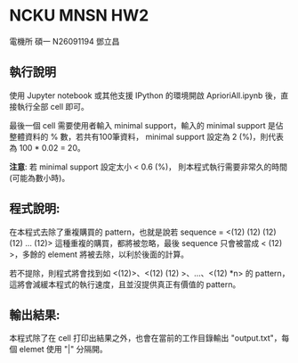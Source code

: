 # NCKU MNSN HW2

電機所 碩一 N26091194 鄧立昌

## 執行說明

使用 Jupyter notebook 或其他支援 IPython 的環境開啟 AprioriAll.ipynb 後，直接執行全部 cell 即可。

最後一個 cell 需要使用者輸入 minimal support，輸入的 minimal support 是佔整體資料的 % 數，若共有100筆資料， minimal support 設定為 2 (%)，則代表為 100 * 0.02 = 20。

**注意**: 若 minimal support 設定太小 < 0.6 (%)， 則本程式執行需要非常久的時間(可能為數小時)。

## 程式說明:

在本程式去除了重複購買的 pattern，也就是說若 sequence = <(12) (12) (12) (12) ... (12)> 這種重複的購買，都將被忽略，最後 sequence  只會被當成 < (12) >，多餘的 element 將被去除，以利於後面的計算。

若不提除，則程式將會找到如 <(12)>、<(12) (12) >、...、<(12) *n> 的 pattern，這將會減緩本程式的執行速度，且並沒提供真正有價值的 pattern。

 ## 輸出結果:

本程式除了在 cell 打印出結果之外，也會在當前的工作目錄輸出 "output.txt"，每個 elemet 使用 "|" 分隔開。

  